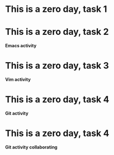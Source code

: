 # This is a zero day, task 1
# This is a zero day, task 2
**Emacs activity**
# This is a zero day, task 3
**Vim activity**
# This is a zero day, task 4
**Git activity**
# This is a zero day, task 4
**Git activity collaborating**
